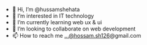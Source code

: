 - 👋 Hi, I’m @hussamshehata
- 👀 I’m interested in IT technology
- 🌱 I’m currently learning web ux & ui
- 💞️ I’m looking to collaborate on web development
- 📫 How to reach me ...@hossam.sh126@gmail.com

<!---
hussamshehata/hussamshehata is a ✨ special ✨ repository because its `README.md` (this file) appears on your GitHub profile.
You can click the Preview link to take a look at your changes.
--->
